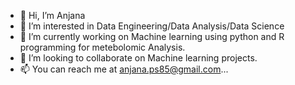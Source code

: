 - 👋 Hi, I’m Anjana
- 👀 I’m interested in Data Engineering/Data Analysis/Data Science
- 🌱 I’m currently working on Machine learning using python and R programming for metebolomic Analysis.
- 💞️ I’m looking to collaborate on Machine learning projects.
- 📫 You can reach me at anjana.ps85@gmail.com...

<!---

